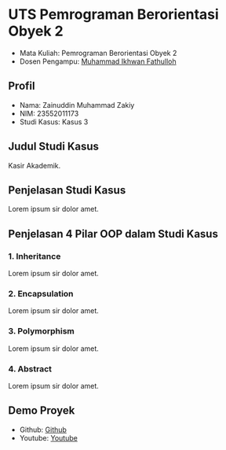 # UTS Pemrograman Berorientasi Obyek 2
<ul>
  <li>Mata Kuliah: Pemrograman Berorientasi Obyek 2</li>
  <li>Dosen Pengampu: <a href="https://github.com/Muhammad-Ikhwan-Fathulloh">Muhammad Ikhwan Fathulloh</a></li>
</ul>

## Profil
<ul>
  <li>Nama: Zainuddin Muhammad Zakiy</li>
  <li>NIM: 23552011173</li>
  <li>Studi Kasus: Kasus 3</li>
</ul>

## Judul Studi Kasus
<p>Kasir Akademik.</p>

## Penjelasan Studi Kasus
<p>Lorem ipsum sir dolor amet.</p>

## Penjelasan 4 Pilar OOP dalam Studi Kasus

### 1. Inheritance
<p>Lorem ipsum sir dolor amet.</p>

### 2. Encapsulation
<p>Lorem ipsum sir dolor amet.</p>

### 3. Polymorphism
<p>Lorem ipsum sir dolor amet.</p>

### 4. Abstract
<p>Lorem ipsum sir dolor amet.</p>

## Demo Proyek
<ul>
  <li>Github: <a href="https://github.com/bang-jekk/UTS_PBO2_TIF-K-23B_23552011173">Github</a></li>
  <li>Youtube: <a href="">Youtube</a></li>
</ul>
